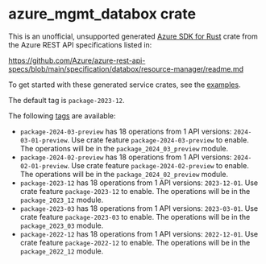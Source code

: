 # azure_mgmt_databox crate

This is an unofficial, unsupported generated [Azure SDK for Rust](https://github.com/Azure/azure-sdk-for-rust/tree/legacy) crate from the Azure REST API specifications listed in:

https://github.com/Azure/azure-rest-api-specs/blob/main/specification/databox/resource-manager/readme.md

To get started with these generated service crates, see the [examples](https://github.com/Azure/azure-sdk-for-rust/blob/legacy/services/README.md#examples).

The default tag is `package-2023-12`.

The following [tags](https://github.com/Azure/azure-sdk-for-rust/blob/legacy/services/tags.md) are available:

- `package-2024-03-preview` has 18 operations from 1 API versions: `2024-03-01-preview`. Use crate feature `package-2024-03-preview` to enable. The operations will be in the `package_2024_03_preview` module.
- `package-2024-02-preview` has 18 operations from 1 API versions: `2024-02-01-preview`. Use crate feature `package-2024-02-preview` to enable. The operations will be in the `package_2024_02_preview` module.
- `package-2023-12` has 18 operations from 1 API versions: `2023-12-01`. Use crate feature `package-2023-12` to enable. The operations will be in the `package_2023_12` module.
- `package-2023-03` has 18 operations from 1 API versions: `2023-03-01`. Use crate feature `package-2023-03` to enable. The operations will be in the `package_2023_03` module.
- `package-2022-12` has 18 operations from 1 API versions: `2022-12-01`. Use crate feature `package-2022-12` to enable. The operations will be in the `package_2022_12` module.
